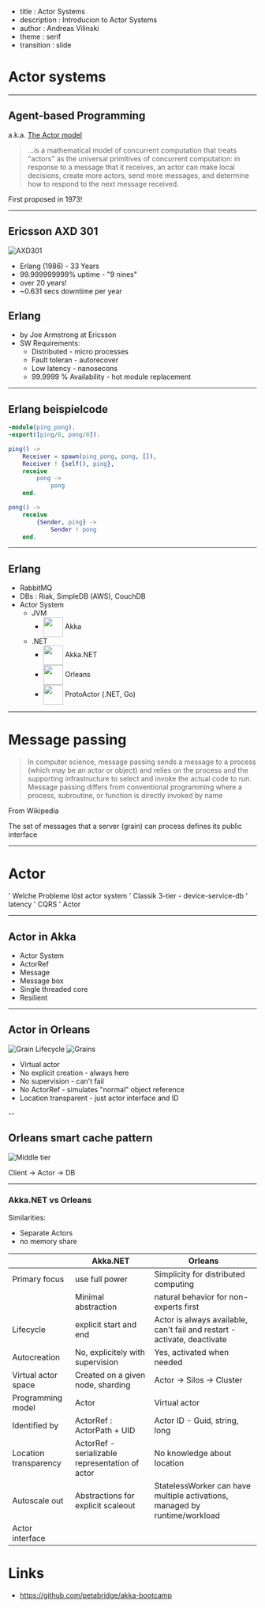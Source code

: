 - title : Actor Systems
- description : Introducion to Actor Systems
- author : Andreas Vilinski
- theme : serif
- transition : slide

# Actor systems

***

## Agent-based Programming

a.k.a. [The Actor model](https://en.wikipedia.org/?title=Actor_model)

> ...is a mathematical model of concurrent computation that treats "actors" as the universal primitives of concurrent computation: in response to a message that it receives, an actor can make local decisions, create more actors, send more messages, and determine how to respond to the next message received.

First proposed in 1973!

---

## Ericsson AXD 301

![AXD301](Ericsson-AXD-301.jpg)

- Erlang (1986) - 33 Years
- 99.999999999% uptime - "9 nines"
- over 20 years!
- ~0.631 secs downtime per year

## Erlang

- by Joe Armstrong at Ericsson
- SW Requirements:
    - Distributed - micro processes
    - Fault toleran - autorecover
    - Low latency - nanosecons
    - 99.9999 % Availability - hot module replacement

---

## Erlang beispielcode

```erlang
-module(ping_pong).
-export([ping/0, pong/0]).

ping() ->
    Receiver = spawn(ping_pong, pong, []),
    Receiver ! {self(), ping},
    receive
        pong ->
            pong
    end.

pong() ->
    receive
        {Sender, ping} ->
            Sender ! pong
    end.
```

---

## Erlang

- RabbitMQ
- DBs : Riak, SimpleDB (AWS), CouchDB
- Actor System
  - JVM
    - <img src="./images/akka.png" height="40" width="40" style="vertical-align:middle" /> Akka
  - .NET
    - <img src="./images/akka.net.png" height="40" width="40" style="vertical-align:middle"> Akka.NET
    - <img src="./images/orleans.png" height="40" width="40" style="vertical-align:middle" /> Orleans
    - <img src="./images/proto.actor.png" height="40" width="40" style="vertical-align:middle" /> ProtoActor (.NET, Go)

---

# Message passing

> In computer science, message passing sends a message to a process (which may be an actor or object) and relies on the process and the supporting infrastructure to select and invoke the actual code to run. Message passing differs from conventional programming where a process, subroutine, or function is directly invoked by name

From Wikipedia

The set of messages that a server (grain)
can process defines its public interface

---

# Actor

' Welche Probleme löst actor system
' Classik 3-tier - device-service-db
' latency
' CQRS
' Actor

---

## Actor in Akka

- Actor System
- ActorRef
- Message
- Message box
- Single threaded core
- Resilient

---

## Actor in Orleans

![Grain Lifecycle](images/grain-lifecycle.png)
![Grains](images/grains.png)

- Virtual actor
- No explicit creation - always here
- No supervision - can't fail
- No ActorRef - simulates "normal" object reference
- Location transparent - just actor interface and ID

--

## Orleans smart cache pattern

![Middle tier](images/actor_middle_tier.png)

Client -> Actor -> DB

---

### Akka.NET vs Orleans

Similarities:

- Separate Actors
- no memory share

|                 | Akka.NET               | Orleans                                |
| ----------------| ---------------------- | -------------------------------------- |
| Primary focus   | use full power         | Simplicity for distributed computing   |
|                 | Minimal abstraction    | natural behavior for non-experts first |
| Lifecycle       | explicit start and end | Actor is always available, can't fail and restart - activate, deactivate|
| Autocreation    | No, explicitely with supervision | Yes, activated when needed |
| Virtual actor space | Created on a given node, sharding | Actor -> Silos -> Cluster|
| Programming model | Actor | Virtual actor |
| Identified by   | ActorRef : ActorPath + UID | Actor ID - Guid, string, long |
| Location transparency | ActorRef - serializable representation of actor | No knowledge about location |
| Autoscale out   | Abstractions for explicit scaleout |StatelessWorker can have multiple activations, managed by runtime/workload |
| Actor interface |||


# Links

- https://github.com/petabridge/akka-bootcamp
